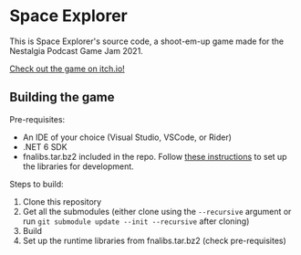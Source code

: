 # Space Explorer
This is Space Explorer's source code, a shoot-em-up game made for the Nestalgia Podcast Game Jam 2021.

[Check out the game on itch.io!](https://raoul1808.itch.io/space-explorer)
 
## Building the game

Pre-requisites: 
- An IDE of your choice (Visual Studio, VSCode, or Rider)
- .NET 6 SDK
- fnalibs.tar.bz2 included in the repo. Follow [these instructions](https://github.com/FNA-XNA/FNA/wiki/Appendix-E:-Modern-.NET-and-NativeAOT#when-developing) to set up the libraries for development.

Steps to build:
1. Clone this repository
2. Get all the submodules (either clone using the `--recursive` argument or run `git submodule update --init --recursive` after cloning)
3. Build
4. Set up the runtime libraries from fnalibs.tar.bz2 (check pre-requisites)
